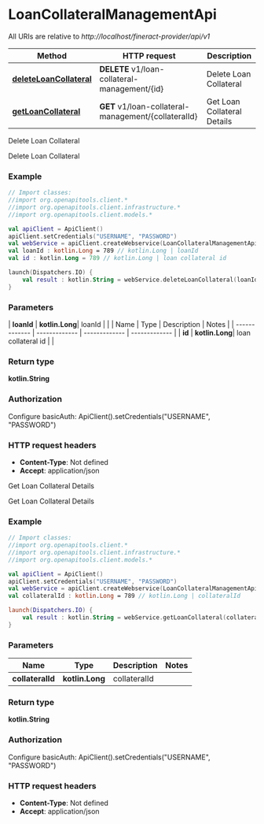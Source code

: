 # LoanCollateralManagementApi

All URIs are relative to *http://localhost/fineract-provider/api/v1*

| Method | HTTP request | Description |
| ------------- | ------------- | ------------- |
| [**deleteLoanCollateral**](LoanCollateralManagementApi.md#deleteLoanCollateral) | **DELETE** v1/loan-collateral-management/{id} | Delete Loan Collateral |
| [**getLoanCollateral**](LoanCollateralManagementApi.md#getLoanCollateral) | **GET** v1/loan-collateral-management/{collateralId} | Get Loan Collateral Details |



Delete Loan Collateral

Delete Loan Collateral

### Example
```kotlin
// Import classes:
//import org.openapitools.client.*
//import org.openapitools.client.infrastructure.*
//import org.openapitools.client.models.*

val apiClient = ApiClient()
apiClient.setCredentials("USERNAME", "PASSWORD")
val webService = apiClient.createWebservice(LoanCollateralManagementApi::class.java)
val loanId : kotlin.Long = 789 // kotlin.Long | loanId
val id : kotlin.Long = 789 // kotlin.Long | loan collateral id

launch(Dispatchers.IO) {
    val result : kotlin.String = webService.deleteLoanCollateral(loanId, id)
}
```

### Parameters
| **loanId** | **kotlin.Long**| loanId | |
| Name | Type | Description  | Notes |
| ------------- | ------------- | ------------- | ------------- |
| **id** | **kotlin.Long**| loan collateral id | |

### Return type

**kotlin.String**

### Authorization


Configure basicAuth:
    ApiClient().setCredentials("USERNAME", "PASSWORD")

### HTTP request headers

 - **Content-Type**: Not defined
 - **Accept**: application/json


Get Loan Collateral Details

Get Loan Collateral Details

### Example
```kotlin
// Import classes:
//import org.openapitools.client.*
//import org.openapitools.client.infrastructure.*
//import org.openapitools.client.models.*

val apiClient = ApiClient()
apiClient.setCredentials("USERNAME", "PASSWORD")
val webService = apiClient.createWebservice(LoanCollateralManagementApi::class.java)
val collateralId : kotlin.Long = 789 // kotlin.Long | collateralId

launch(Dispatchers.IO) {
    val result : kotlin.String = webService.getLoanCollateral(collateralId)
}
```

### Parameters
| Name | Type | Description  | Notes |
| ------------- | ------------- | ------------- | ------------- |
| **collateralId** | **kotlin.Long**| collateralId | |

### Return type

**kotlin.String**

### Authorization


Configure basicAuth:
    ApiClient().setCredentials("USERNAME", "PASSWORD")

### HTTP request headers

 - **Content-Type**: Not defined
 - **Accept**: application/json

